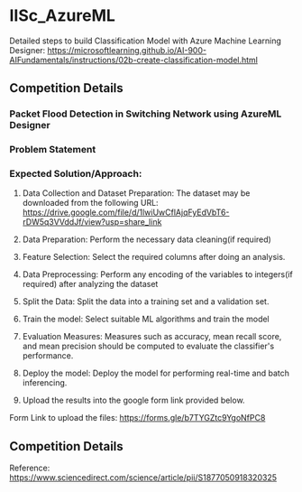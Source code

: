 # IISc_AzureML


Detailed steps to build Classification Model with Azure Machine Learning Designer: https://microsoftlearning.github.io/AI-900-AIFundamentals/instructions/02b-create-classification-model.html


## Competition Details
### Packet Flood Detection in Switching Network using AzureML Designer

### Problem Statement



### Expected Solution/Approach:
1.	Data Collection and Dataset Preparation: The dataset may be downloaded from the following URL:
https://drive.google.com/file/d/1lwiUwCflAjqFyEdVbT6-rDW5q3VVddJf/view?usp=share_link

2.	Data Preparation: Perform the necessary data cleaning(if required)
3.	Feature Selection: Select the required columns after doing an analysis.
4.	Data Preprocessing: Perform any encoding of the variables to integers(if required) after analyzing the dataset
5.	Split the Data: Split the data into a training set and a validation set. 
6.	Train the model: Select suitable ML algorithms and train the model
7.	Evaluation Measures: Measures such as accuracy, mean recall score, and mean precision should be computed to evaluate the classifier's performance.
8.	Deploy the model: Deploy the model for performing real-time and batch inferencing.
9.	Upload the results into the google form link provided below.


Form Link to upload the files: https://forms.gle/b7TYGZtc9YgoNfPC8


## Competition Details

Reference: https://www.sciencedirect.com/science/article/pii/S1877050918320325
